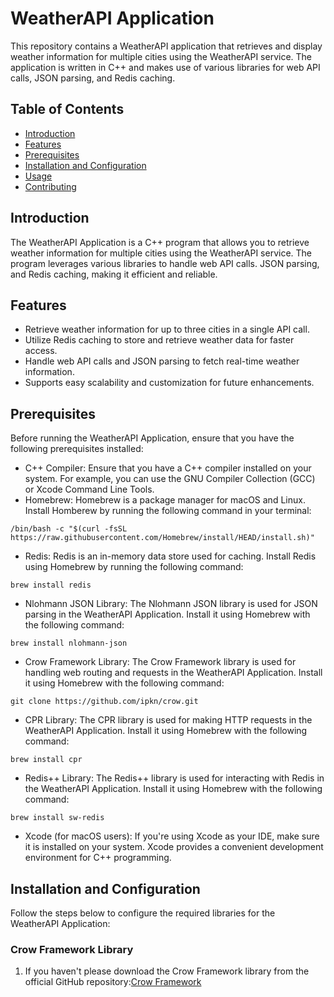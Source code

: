 # WeatherAPI Application  

This repository contains a WeatherAPI application that retrieves and display weather information for multiple cities using the WeatherAPI service. The application is written in C++ and makes use of various libraries for web API calls, JSON parsing, and Redis caching.

## Table of Contents  
- [Introduction](#introduction)
- [Features](#features)
- [Prerequisites](#prerequisites)
- [Installation and Configuration](#installtion-and-configuration)
- [Usage](#usage)
- [Contributing](#contributing)

## Introduction  
The WeatherAPI Application is a C++ program that allows you to retrieve weather information for multiple cities using the WeatherAPI service. The program leverages various libraries to handle web API calls. JSON parsing, and Redis caching, making it efficient and reliable.  

## Features  
* Retrieve weather information for up to three cities in a single API call.
* Utilize Redis caching to store and retrieve weather data for faster access.
* Handle web API calls and JSON parsing to fetch real-time weather information.
* Supports easy scalability and customization for future enhancements.

## Prerequisites  
Before running the WeatherAPI Application, ensure that you have the following prerequisites installed:

* C++ Compiler: Ensure that you have a C++ compiler installed on your system. For example, you can use the GNU Compiler Collection (GCC) or Xcode Command Line Tools.
* Homebrew: Homebrew is a package manager for macOS and Linux. Install Homberew by running the following command in your terminal:

```shell
/bin/bash -c "$(curl -fsSL https://raw.githubusercontent.com/Homebrew/install/HEAD/install.sh)"
```
* Redis: Redis is an in-memory data store used for caching. Install Redis using Homebrew by running the following command:
```shell
brew install redis
```

* Nlohmann JSON Library: The Nlohmann JSON library is used for JSON parsing in the WeatherAPI Application. Install it using Homebrew with the following command:
```shell
brew install nlohmann-json
```

* Crow Framework Library: The Crow Framework library is used for handling web routing and requests in the WeatherAPI Application. Install it using Homebrew with the following command:
```shell
git clone https://github.com/ipkn/crow.git
```

* CPR Library: The CPR library is used for making HTTP requests in the WeatherAPI Application. Install it using Homebrew with the following command:
```shell
brew install cpr
```

* Redis++ Library: The Redis++ library is used for interacting with Redis in the WeatherAPI Application. Install it using Homebrew with the following command:
```shell
brew install sw-redis
```

* Xcode (for macOS users): If you're using Xcode as your IDE, make sure it is installed on your system. Xcode provides a convenient development environment for C++ programming.

## Installation and Configuration  
Follow the steps below to configure the required libraries for the WeatherAPI Application:  

### Crow Framework Library  
1. If you haven't please download the Crow Framework library from the official GitHub repository:[Crow Framework](https://github.com/)
